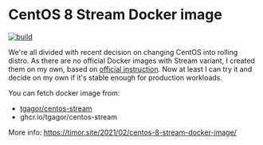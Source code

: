 CentOS 8 Stream Docker image
============================

[![build](https://github.com/tgagor/docker-centos-stream/actions/workflows/build.yml/badge.svg?branch=master)](https://github.com/tgagor/docker-centos-stream/actions/workflows/build.yml)

We're all divided with recent decision on changing CentOS into rolling distro. As there are no official Docker images with Stream variant, I created them on my own, based on [official instruction](https://www.centos.org/centos-stream/). Now at least I can try it and decide on my own if it's stable enough for production workloads.

You can fetch docker image from:
* [tgagor/centos-stream](https://hub.docker.com/repository/docker/tgagor/centos-stream)
* ghcr.io/tgagor/centos-stream

More info: https://timor.site/2021/02/centos-8-stream-docker-image/
